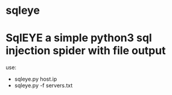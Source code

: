 # sqleye
<h1>SqlEYE a simple python3 sql injection spider with file output</h1>


use: 
* sqleye.py host.ip
* sqleye.py -f servers.txt

